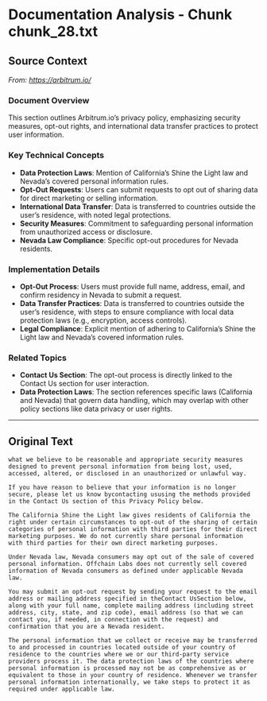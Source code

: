 # Documentation Analysis - Chunk chunk_28.txt

## Source Context
*From: https://arbitrum.io/*

### Document Overview  
This section outlines Arbitrum.io’s privacy policy, emphasizing security measures, opt-out rights, and international data transfer practices to protect user information.  

### Key Technical Concepts  
- **Data Protection Laws**: Mention of California’s Shine the Light law and Nevada’s covered personal information rules.  
- **Opt-Out Requests**: Users can submit requests to opt out of sharing data for direct marketing or selling information.  
- **International Data Transfer**: Data is transferred to countries outside the user’s residence, with noted legal protections.  
- **Security Measures**: Commitment to safeguarding personal information from unauthorized access or disclosure.  
- **Nevada Law Compliance**: Specific opt-out procedures for Nevada residents.  

### Implementation Details  
- **Opt-Out Process**: Users must provide full name, address, email, and confirm residency in Nevada to submit a request.  
- **Data Transfer Practices**: Data is transferred to countries outside the user’s residence, with steps to ensure compliance with local data protection laws (e.g., encryption, access controls).  
- **Legal Compliance**: Explicit mention of adhering to California’s Shine the Light law and Nevada’s covered information rules.  

### Related Topics  
- **Contact Us Section**: The opt-out process is directly linked to the Contact Us section for user interaction.  
- **Data Protection Laws**: The section references specific laws (California and Nevada) that govern data handling, which may overlap with other policy sections like data privacy or user rights.

---

## Original Text
```
what we believe to be reasonable and appropriate security measures designed to prevent personal information from being lost, used, accessed, altered, or disclosed in an unauthorized or unlawful way.

If you have reason to believe that your information is no longer secure, please let us know bycontacting ususing the methods provided in the Contact Us section of this Privacy Policy below.

The California Shine the Light law gives residents of California the right under certain circumstances to opt-out of the sharing of certain categories of personal information with third parties for their direct marketing purposes. We do not currently share personal information with third parties for their own direct marketing purposes.

Under Nevada law, Nevada consumers may opt out of the sale of covered personal information. Offchain Labs does not currently sell covered information of Nevada consumers as defined under applicable Nevada law.

You may submit an opt-out request by sending your request to the email address or mailing address specified in theContact UsSection below, along with your full name, complete mailing address (including street address, city, state, and zip code), email address (so that we can contact you, if needed, in connection with the request) and confirmation that you are a Nevada resident.

The personal information that we collect or receive may be transferred to and processed in countries located outside of your country of residence to the countries where we or our third-party service providers process it. The data protection laws of the countries where personal information is processed may not be as comprehensive as or equivalent to those in your country of residence. Whenever we transfer personal information internationally, we take steps to protect it as required under applicable law.

```